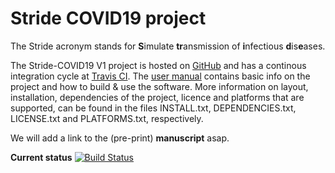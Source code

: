 # Stride COVID19 project 

The Stride acronym stands for **S**imulate **tr**ansmission of **i**nfectious **d**is**e**ases.
 
The Stride-COVID19 V1 project is hosted on [GitHub](https://github.com/lwillem/stride_covid19_v1.git) and has a continous integration cycle at [Travis CI](https://travis-ci.com/lwillem/stride_covid19_v1). The [user manual](https://github.com/lwillem/stride_covid19_v1/blob/master/doc/latex/UserManual.pdf) contains basic info on the project and how to build & use the software. More information on layout, installation, dependencies of the project, licence and platforms that are supported, can be found in the files INSTALL.txt, DEPENDENCIES.txt, LICENSE.txt and PLATFORMS.txt, respectively.

We will add a link to the (pre-print) **manuscript** asap.

**Current status** [![Build Status](https://travis-ci.com/lwillem/stride_covid19_v1.svg?token=PmdTgzYvcxspdEatpvHz&branch=master)](https://travis-ci.com/lwillem/stride_covid19_v1)
